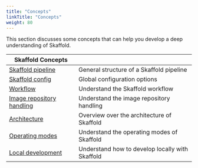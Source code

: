 ```yaml
---
title: "Concepts"
linkTitle: "Concepts"
weight: 80
---
```


This section discusses some concepts that can help you develop a deep
understanding of Skaffold.

| Skaffold Concepts | |
|----------|---|
| [Skaffold pipeline](/docs/concepts/pipeline) | General structure of a Skaffold pipeline |
| [Skaffold config](/docs/concepts/config) | Global configuration options |
| [Workflow](/docs/concepts/workflow) | Understand the Skaffold workflow |
| [Image repository handling](/docs/concepts/image_repositories) | Understand the image repository handling |
| [Architecture](/docs/concepts/architecture) | Overview over the architecture of Skaffold |
| [Operating modes](/docs/concepts/modes) | Understand the operating modes of Skaffold |
| [Local development](/docs/concepts/local_development) | Understand how to develop locally with Skaffold |
